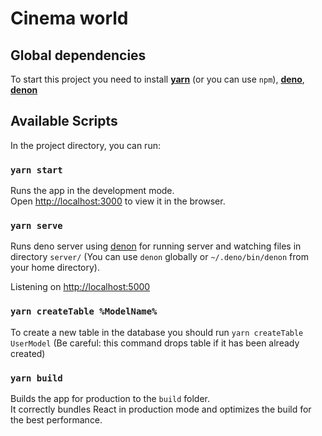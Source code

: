 # Cinema world

## Global dependencies
To start this project you need to install [**yarn**](https://yarnpkg.com/) (or you can use `npm`), [**deno**](https://deno.land/), [**denon**](https://deno.land/x/denon)

## Available Scripts

In the project directory, you can run:

### `yarn start`

Runs the app in the development mode.\
Open [http://localhost:3000](http://localhost:3000) to view it in the browser.

### `yarn serve`

Runs deno server using [denon](https://github.com/denosaurs/denon) for running server and watching files in directory `server/`
(You can use `denon` globally or `~/.deno/bin/denon` from your home directory).

Listening on [http://localhost:5000](http://localhost:5000)

### `yarn createTable %ModelName%`

To create a new table in the database you should run `yarn createTable UserModel` (Be careful: this command drops table if it has been already created)

### `yarn build`

Builds the app for production to the `build` folder.\
It correctly bundles React in production mode and optimizes the build for the best performance.

